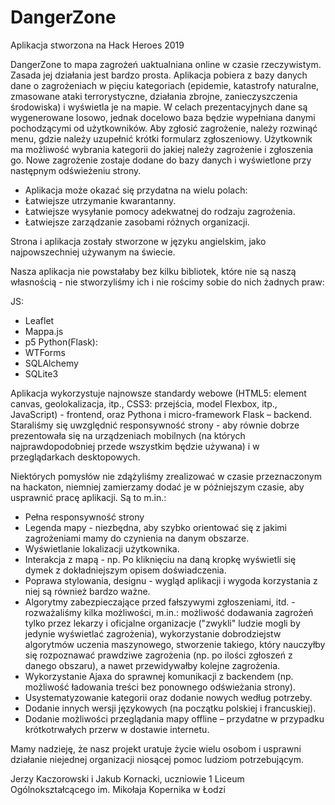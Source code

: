 # DangerZone
Aplikacja stworzona na Hack Heroes 2019

DangerZone to mapa zagrożeń uaktualniana online w czasie rzeczywistym. Zasada jej działania jest bardzo prosta. Aplikacja pobiera z bazy danych dane o zagrożeniach w pięciu kategoriach (epidemie, katastrofy naturalne, zmasowane ataki terrorystyczne, działania zbrojne, zanieczyszczenia środowiska) i wyświetla je na mapie. W celach prezentacyjnych dane są wygenerowane losowo, jednak docelowo baza będzie wypełniana danymi pochodzącymi od użytkowników. Aby zgłosić zagrożenie, należy rozwinąć menu, gdzie należy uzupełnić krótki formularz zgłoszeniowy. Użytkownik ma możliwość wybrania kategorii do jakiej należy zagrożenie i zgłoszenia go. Nowe zagrożenie zostaje dodane do bazy danych i wyświetlone przy następnym odświeżeniu strony. 

 - Aplikacja może okazać się przydatna na wielu polach: 
 - Łatwiejsze utrzymanie kwarantanny. 
 - Łatwiejsze wysyłanie pomocy adekwatnej do rodzaju zagrożenia. 
 - Łatwiejsze zarządzanie zasobami różnych organizacji. 

Strona i aplikacja zostały stworzone w języku angielskim, jako najpowszechniej używanym na świecie. 

Nasza aplikacja nie powstałaby bez kilku bibliotek, które nie są naszą własnością - nie stworzyliśmy ich i nie rościmy sobie do nich żadnych praw: 

 JS:
 - Leaflet 
 - Mappa.js 
 - p5 
 Python(Flask):
 - WTForms
 - SQLAlchemy
 - SQLite3

Aplikacja wykorzystuje najnowsze standardy webowe (HTML5: element canvas, geolokalizacja, itp., CSS3: przejścia, model Flexbox, itp., JavaScript) - frontend, oraz Pythona i micro-framework Flask – backend. Staraliśmy się uwzględnić responsywność strony - aby równie dobrze prezentowała się na urządzeniach mobilnych (na których najprawdopodobniej przede wszystkim będzie używana) i w przeglądarkach desktopowych. 

Niektórych pomysłów nie zdążyliśmy zrealizować w czasie przeznaczonym na hackaton, niemniej zamierzamy dodać je w późniejszym czasie, aby usprawnić pracę aplikacji. Są to m.in.: 

 - Pełna responsywność strony
 - Legenda mapy - niezbędna, aby szybko orientować się z jakimi zagrożeniami mamy do czynienia na danym obszarze. 
 - Wyświetlanie lokalizacji użytkownika.
 - Interakcja z mapą - np. Po kliknięciu na daną kropkę wyświetli się dymek z dokładniejszym opisem doświadczenia. 
 - Poprawa stylowania, designu - wygląd aplikacji i wygoda korzystania z niej są również bardzo ważne. 
 - Algorytmy zabezpieczające przed fałszywymi zgłoszeniami, itd. - rozważaliśmy kilka możliwości, m.in.: możliwość dodawania zagrożeń tylko przez lekarzy i oficjalne organizacje ("zwykli" ludzie mogli by jedynie wyświetlać zagrożenia), wykorzystanie dobrodziejstw algorytmów uczenia maszynowego, stworzenie takiego, który nauczyłby się rozpoznawać prawdziwe zagrożenia (np. po ilości zgłoszeń z danego obszaru), a nawet przewidywałby kolejne zagrożenia. 
 - Wykorzystanie Ajaxa do sprawnej komunikacji z backendem (np. możliwość ładowania treści bez ponownego odświeżania strony). 
 - Usystematyzowanie kategorii oraz dodanie nowych według potrzeby. 
 - Dodanie innych wersji językowych (na początku polskiej i francuskiej). 
 - Dodanie możliwości przeglądania mapy offline – przydatne w przypadku krótkotrwałych przerw w dostawie internetu. 
 
 Mamy nadzieję, że nasz projekt uratuje życie wielu osobom i usprawni działanie niejednej organizacji niosącej pomoc ludziom potrzebującym. 

Jerzy Kaczorowski i Jakub Kornacki, uczniowie 1 Liceum Ogólnokształcącego im. Mikołaja Kopernika w Łodzi 
